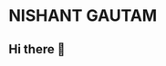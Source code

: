 # NISHANT GAUTAM

## Hi there 👋

<!--
**nishupandit/nishupandit** is a ✨ _special_ ✨ repository because its `README.md` (this file) appears on your GitHub profile.

Here are some ideas to get you started:

- 🔭 I’m currently working on Git
- 🌱 I’m currently learning RPA,Hadoop,AI/ML
- 👯 I’m looking to collaborate on AI OR Data analytics projects
- 🤔 I’m looking for help with 
- 💬 Ask me about:
- 📫 How to reach me:  directly on email panditnishantg@gmail.com
- 😄 Pronouns: ...
- ⚡ Fun fact: ...
-->
